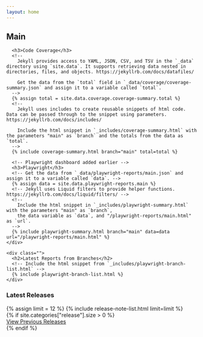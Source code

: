 ```yaml
---
layout: home
---
```


<div class="xl:max-w-[68rem] 2xl:max-w-[80rem] md:grid md:grid-cols-5 md:gap-4 md:items-start md:justify-center">
  <div class="md:col-start-1 md:col-span-3">
    <div class="">
      <h2 class="md:mt-0">Main</h2>

      <h3>Code Coverage</h3>
      <!--
        Jekyll provides access to YAML, JSON, CSV, and TSV in the `_data` directory using `site.data`. It supports retrieving data nested in directories, files, and objects. https://jekyllrb.com/docs/datafiles/
    
        Get the data from the `total` field in `_data/coverage/coverage-summary.json` and assign it to a variable called `total`.
      -->
      {% assign total = site.data.coverage.coverage-summary.total %}
      <!--
        Jekyll uses includes to create reusable snippets of html code. Data can be passed through to the snippet using parameters. https://jekyllrb.com/docs/includes/
      
        Include the html snippet in `_includes/coverage-summary.html` with the parameters "main" as `branch` and the totals from the data as `total`.
      -->
      {% include coverage-summary.html branch="main" total=total %}

      <!-- Playwright dashboard added earlier -->
      <h3>Playwright</h3>
      <!-- Get the data from `_data/playwright-reports/main.json` and assign it to a variable called `data`. -->
      {% assign data = site.data.playwright-reports.main %}
      <!-- Jekyll uses Liquid filters to provide helper functions. https://jekyllrb.com/docs/liquid/filters/ -->
      <!--
        Include the html snippet in `_includes/playwright-summary.html` with the parameters "main" as `branch`,
        the data variable as `data`, and "/playwright-reports/main.html" as `url`.
      -->
      {% include playwright-summary.html branch="main" data=data url="/playwright-reports/main.html" %}
    </div>

    <div class="">
      <h2>Latest Reports from Branches</h2>
      <!-- Include the html snippet from `_includes/playwright-branch-list.html` -->
      {% include playwright-branch-list.html %}
    </div>
  </div>

  <div class="md:col-start-4 md:col-span-2 md:mt-16">
    <h3>Latest Releases</h3>
    <div class="">
      {% assign limit = 12 %}
      {% include release-note-list.html limit=limit %}
    </div>
    {% if site.categories["release"].size > 0 %}
      <div class="flex justify-end mt-4 min-h-4">
        <a href="{{ "/releases" | relative_url }}">View Previous Releases</a>
      </div>
    {% endif %}
  </div>
</div>
